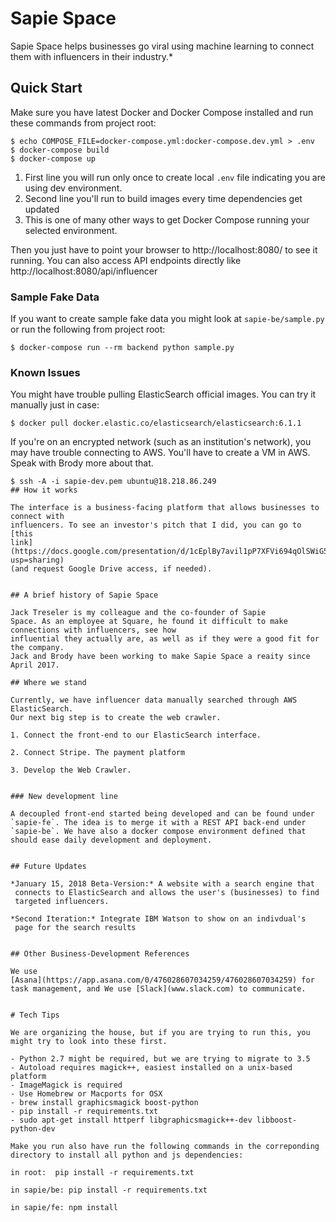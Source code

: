 # Sapie Space

Sapie Space helps businesses go viral using machine learning to connect them with influencers in their industry.*


## Quick Start

Make sure you have latest Docker and Docker Compose installed and run these commands from project root:

```console
$ echo COMPOSE_FILE=docker-compose.yml:docker-compose.dev.yml > .env
$ docker-compose build
$ docker-compose up
```

1. First line you will run only once to create local `.env` file indicating you are using dev environment.
2. Second line you'll run to build images every time dependencies get updated
3. This is one of many other ways to get Docker Compose running your selected environment.

Then you just have to point your browser to http://localhost:8080/ to
see it running. You can also access API endpoints directly like
http://localhost:8080/api/influencer


### Sample Fake Data

If you want to create sample fake data you might look at `sapie-be/sample.py` or run the following from project root:

```
$ docker-compose run --rm backend python sample.py
```


### Known Issues

You might have trouble pulling ElasticSearch official images. You can try it manually just in case:

```console
$ docker pull docker.elastic.co/elasticsearch/elasticsearch:6.1.1
```
If you're on an encrypted network (such as an institution's network), you may have trouble connecting to AWS.
You'll have to create a VM in AWS. Speak with Brody more about that.

```console
$ ssh -A -i sapie-dev.pem ubuntu@18.218.86.249
## How it works

The interface is a business-facing platform that allows businesses to connect with
influencers. To see an investor's pitch that I did, you can go to
[this
link](https://docs.google.com/presentation/d/1cEplBy7avil1pP7XFVi694qOlSWiG58qNWfQ0KPgLx0/edit?usp=sharing)
(and request Google Drive access, if needed).


## A brief history of Sapie Space

Jack Treseler is my colleague and the co-founder of Sapie
Space. As an employee at Square, he found it difficult to make connections with influencers, see how 
influential they actually are, as well as if they were a good fit for the company. 
Jack and Brody have been working to make Sapie Space a reaity since April 2017.

## Where we stand

Currently, we have influencer data manually searched through AWS ElasticSearch.
Our next big step is to create the web crawler.

1. Connect the front-end to our ElasticSearch interface. 

2. Connect Stripe. The payment platform

3. Develop the Web Crawler.


### New development line

A decoupled front-end started being developed and can be found under
`sapie-fe`. The idea is to merge it with a REST API back-end under
`sapie-be`. We have also a docker compose environment defined that
should ease daily development and deployment.


## Future Updates

*January 15, 2018 Beta-Version:* A website with a search engine that
 connects to ElasticSearch and allows the user's (businesses) to find
 targeted influencers.

*Second Iteration:* Integrate IBM Watson to show on an indivdual's
 page for the search results


## Other Business-Development References

We use
[Asana](https://app.asana.com/0/476028607034259/476028607034259) for
task management, and We use [Slack](www.slack.com) to communicate.


# Tech Tips

We are organizing the house, but if you are trying to run this, you
might try to look into these first.

- Python 2.7 might be required, but we are trying to migrate to 3.5
- Autoload requires magick++, easiest installed on a unix-based platform
- ImageMagick is required
- Use Homebrew or Macports for OSX
- brew install graphicsmagick boost-python
- pip install -r requirements.txt
- sudo apt-get install httperf libgraphicsmagick++-dev libboost-python-dev

Make you run also have run the following commands in the correponding directory to install all python and js dependencies:

in root:  pip install -r requirements.txt

in sapie/be: pip install -r requirements.txt

in sapie/fe: npm install
